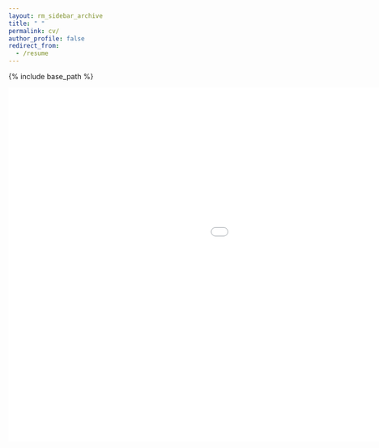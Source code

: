 ```yaml
---
layout: rm_sidebar_archive
title: " "
permalink: cv/
author_profile: false
redirect_from:
  - /resume
---
```


{% include base_path %}
<div style="text-align: center;">
<embed src="{{ site.baseurl }}/files/YifanXiong CV.pdf" width="1400" height="700" type='application/pdf'>
</div>
